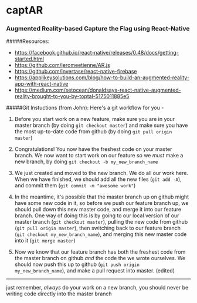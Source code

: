 # captAR
### Augmented Reality-based Capture the Flag using React-Native

#####Resources:
* https://facebook.github.io/react-native/releases/0.48/docs/getting-started.html
* https://github.com/jeromeetienne/AR.js
* https://github.com/invertase/react-native-firebase
* https://applikeysolutions.com/blog/how-to-build-an-augmented-reality-app-with-react-native
* https://medium.com/setocean/donaldsays-react-native-augmented-reality-brought-to-you-by-toptal-5175011885e5

#####Git Instuctions (from John):
Here's a git workflow for you -
1) Before you start work on a new feature, make sure you are in your master branch (by doing `git checkout master`) and make sure you have the most up-to-date code from github (by doing `git pull origin master`)

2) Congratulations! You now have the freshest code on your master branch. We now want to start work on our feature so we *must* make a new branch, by doing `git checkout -b my_new_branch_name`

3) We just created and moved to the new branch. We do all our work here. When we have finished, we should add all the new files (`git add -A`), and commit them (`git commit -m "awesome work"`)

4) In the meantime, it's possible that the master branch up on github might have some new code in it, so before we push our feature branch up, we should pull down this new master code, and merge it into our feature branch. One way of doing this is by going to our local version of our master branch (`git checkout master`), pulling the new code from github (`git pull origin master`), then switching back to our feature branch (`git checkout my_new_branch_name`), and merging this new master code into it (`git merge master`)

5) Now we know that our feature branch has both the freshest code from the master branch on github _and_ the code the we wrote ourselves. We should now push this up to github (`git push origin my_new_branch_name`), and make a pull request into master. (edited)

-------
just remember, *always* do your work on a new branch, you should never be writing code directly into the master branch
